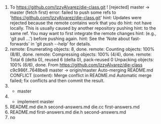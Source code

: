 1. To https://github.com/IzzyAlvarez/die-class.git
 ! [rejected]        master -> master (fetch first)
error: failed to push some refs to 'https://github.com/IzzyAlvarez/die-class.git'
hint: Updates were rejected because the remote contains work that you do
hint: not have locally. This is usually caused by another repository pushing
hint: to the same ref. You may want to first integrate the remote changes
hint: (e.g., 'git pull ...') before pushing again.
hint: See the 'Note about fast-forwards' in 'git push --help' for details.
2. remote: Enumerating objects: 8, done.
remote: Counting objects: 100% (8/8), done.
remote: Compressing objects: 100% (4/4), done.
remote: Total 6 (delta 0), reused 6 (delta 0), pack-reused 0
Unpacking objects: 100% (6/6), done.
From https://github.com/IzzyAlvarez/die-class
   c9c986f..7648be8  master     -> origin/master
Auto-merging README.md
CONFLICT (content): Merge conflict in README.md
Automatic merge failed; fix conflicts and then commit the result.
3. * master
4. * implement
  master
5. README.md		die.h			second-answers.md
die.cc			first-answers.md
6. README.md		first-answers.md
die.h			second-answers.md
7. no
